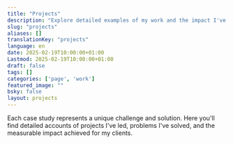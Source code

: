 ```yaml
---
title: "Projects"
description: "Explore detailed examples of my work and the impact I've created for my clients"
slug: "projects"
aliases: []
translationKey: "projects"
language: en
date: 2025-02-19T10:00:00+01:00
Lastmod: 2025-02-19T10:00:00+01:00
draft: false
tags: []
categories: ['page', 'work']
featured_image: ""
bsky: false
layout: projects
---
```


Each case study represents a unique challenge and solution. Here you'll find detailed accounts of projects I've led, problems I've solved, and the measurable impact achieved for my clients.
